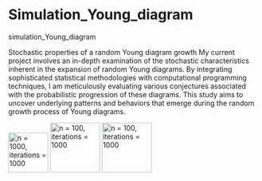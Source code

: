 # Simulation_Young_diagram
simulation_Young_diagram


Stochastic properties of a random Young diagram growth
My current project involves an in-depth examination of the stochastic characteristics inherent in the expansion of random Young diagrams. By integrating sophisticated statistical methodologies with computational programming techniques, I am meticulously evaluating various conjectures associated with the probabilistic progression of these diagrams. This study aims to uncover underlying patterns and behaviors that emerge during the random growth process of Young diagrams.

<img width="80" alt="n = 1000, iterations = 1000" src="https://github.com/Saint-Yuqi/Simulation_Young_diagram/assets/65489760/80b23eb4-2f7e-4a77-bbe8-d6ba854859bb">
<img width="100" alt="n = 100, iterations = 1000" src="https://github.com/Saint-Yuqi/Simulation_Young_diagram/assets/65489760/65873ad8-4747-4b28-8d02-cd861075239b">
<img width="100" alt="n = 100, iterations = 1000" src="https://github.com/Saint-Yuqi/Simulation_Young_diagram/assets/65489760/c2c5d294-ba75-4f07-94d6-0dce8d258d66">
